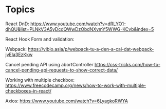 # Topics

React DnD:
<https://www.youtube.com/watch?v=dRLYO1-dhQU&list=PLNkV3A5yDcdQWwDzObdNXvmY5WWG-KCvb&index=5>

React Hook Form and validation:

Webpack:
<https://viblo.asia/p/webpack-tu-a-den-a-cai-dat-webpack-jvEla3EzKkw>

Cancel pending API using abortController
<https://css-tricks.com/how-to-cancel-pending-api-requests-to-show-correct-data/>

Working with multiple checkbox:
<https://www.freecodecamp.org/news/how-to-work-with-multiple-checkboxes-in-react/>

Axios:
<https://www.youtube.com/watch?v=6LyagkoRWYA>
